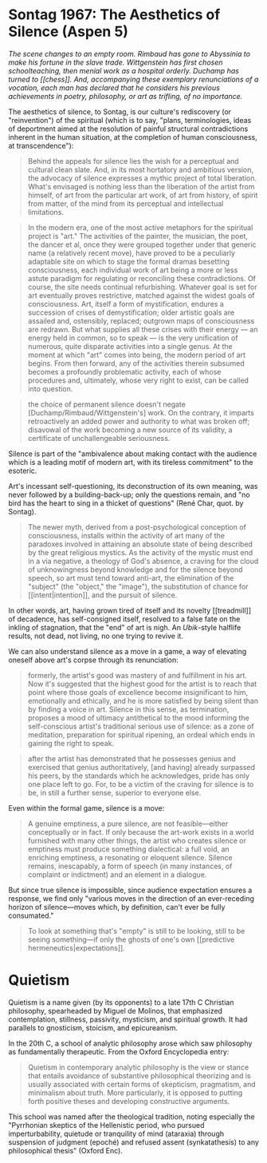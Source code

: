 # Sontag 1967: The Aesthetics of Silence (Aspen 5)

_The scene changes to an empty room. Rimbaud has gone to Abyssinia to make his fortune in the slave trade. Wittgenstein has first chosen schoolteaching, then menial work as a hospital orderly. Duchamp has turned to [[chess]]. And, accompanying these exemplary renunciations of a vocation, each man has declared that he considers his previous achievements in poetry, philosophy, or art as trifling, of no importance._

The aesthetics of silence, to Sontag, is our culture's rediscovery (or "reinvention") of the spiritual (which is to say, "plans, terminologies, ideas of deportment aimed at the resolution of painful structural contradictions inherent in the human situation, at the completion of human consciousness, at transcendence"):

> Behind the appeals for silence lies the wish for a perceptual and cultural clean slate. And, in its most hortatory and ambitious version, the advocacy of silence expresses a mythic project of total liberation. What's envisaged is nothing less than the liberation of the artist from himself, of art from the particular art work, of art from history, of spirit from matter, of the mind from its perceptual and intellectual limitations.

> In the modern era, one of the most active metaphors for the spiritual project is "art." The activities of the painter, the musician, the poet, the dancer et al, once they were grouped together under that generic name (a relatively recent move), have proved to be a peculiarly adaptable site on which to stage the formal dramas besetting consciousness, each individual work of art being a more or less astute paradigm for regulating or reconciling these contradictions. Of course, the site needs continual refurbishing. Whatever goal is set for art eventually proves restrictive, matched against the widest goals of consciousness. Art, itself a form of mystification, endures a succession of crises of demystification; older artistic goals are assailed and, ostensibly, replaced; outgrown maps of consciousness are redrawn. But what supplies all these crises with their energy — an energy held in common, so to speak — is the very unification of numerous, quite disparate activities into a single genus. At the moment at which "art" comes into being, the modern period of art begins. From then forward, any of the activities therein subsumed becomes a profoundly problematic activity, each of whose procedures and, ultimately, whose very right to exist, can be called into question.

> the choice of permanent silence doesn't negate [Duchamp/Rimbaud/Wittgenstein's] work. On the contrary, it imparts retroactively an added power and authority to what was broken off; disavowal of the work becoming a new source of its validity, a certificate of unchallengeable seriousness.

Silence is part of the "ambivalence about making contact with the audience which is a leading motif of modern art, with its tireless commitment" to the esoteric.

Art's incessant self-questioning, its deconstruction of its own meaning, was never followed by a building-back-up; only the questions remain, and "no bird has the heart to sing in a thicket of questions" (René Char, quot. by Sontag).

> The newer myth, derived from a post-psychological conception of consciousness, installs within the activity of art many of the paradoxes involved in attaining an absolute state of being described by the great religious mystics. As the activity of the mystic must end in a via negative, a theology of God's absence, a craving for the cloud of unknowingness beyond knowledge and for the silence beyond speech, so art must tend toward anti-art, the elimination of the "subject" (the "object," the "image"), the substitution of chance for [[intent|intention]], and the pursuit of silence.

In other words, art, having grown tired of itself and its novelty [[treadmill]] of decadence, has self-consigned itself, resolved to a false fate on the inkling of stagnation, that the "end" of art is nigh. An _Ubik_-style halflife results, not dead, not living, no one trying to revive it.

We can also understand silence as a move in a game, a way of elevating oneself above art's corpse through its renunciation:

> formerly, the artist's good was mastery of and fulfillment in his art. Now it's suggested that the highest good for the artist is to reach that point where those goals of excellence become insignificant to him, emotionally and ethically, and he is more satisfied by being silent than by finding a voice in art. Silence in this sense, as termination, proposes a mood of ultimacy antithetical to the mood informing the self-conscious artist's traditional serious use of silence: as a zone of meditation, preparation for spiritual ripening, an ordeal which ends in gaining the right to speak.

> after the artist has demonstrated that he possesses genius and exercised that genius authoritatively, [and having] already surpassed his peers, by the standards which he acknowledges, pride has only one place left to go. For, to be a victim of the craving for silence is to be, in still a further sense, superior to everyone else.

Even within the formal game, silence is a move:

> A genuine emptiness, a pure silence, are not feasible—either conceptually or in fact. If only because the art-work exists in a world furnished with many other things, the artist who creates silence or emptiness must produce something dialectical:  a full void, an enriching emptiness, a resonating or eloquent silence. Silence remains, inescapably, a form of speech (in many instances, of complaint or indictment) and an element in a dialogue.

But since true silence is impossible, since audience expectation ensures a response, we find only "various moves in the direction of an ever-receding horizon of silence—moves which, by definition, can't ever be fully consumated." 

> To look at something that's "empty" is still to be looking, still to be seeing something—if only the ghosts of one's own [[predictive hermeneutics|expectations]].

# Quietism

Quietism is a name given (by its opponents) to a late 17th C Christian philosophy, spearheaded by Miguel de Molinos, that emphasized contemplation, stillness, passivity, mysticism, and spiritual growth. It had parallels to gnosticism, stoicism, and epicureanism.

In the 20th C, a school of analytic philosophy arose which saw philosophy as fundamentally therapeutic. From the Oxford Encyclopedia entry:

> Quietism in contemporary analytic philosophy is the view or stance that entails avoidance of substantive philosophical theorizing and is usually associated with certain forms of skepticism, pragmatism, and minimalism about truth. More particularly, it is opposed to putting forth positive theses and developing constructive arguments.

This school was named after the theological tradition, noting especially the "Pyrrhonian skeptics of the Hellenistic period, who pursued imperturbability, quietude or tranquility of mind (ataraxia) through suspension of judgment (epoché) and refused assent (synkatathesis) to any philosophical thesis" (Oxford Enc).

